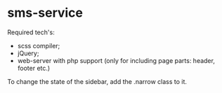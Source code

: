 # sms-service

Required tech's:
- scss compiler;
- jQuery;
- web-server with php support (only for including page parts: header, footer etc.)

To change the state of the sidebar, add the .narrow class to it.